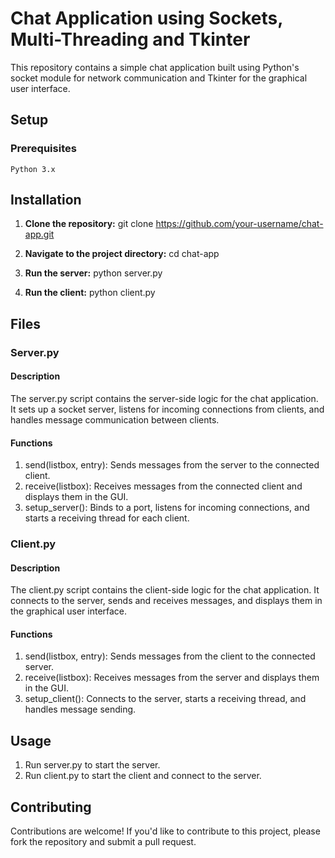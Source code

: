 # Chat Application using Sockets, Multi-Threading and Tkinter

This repository contains a simple chat application built using Python's socket module for network communication and Tkinter for the graphical user interface.

## Setup

### Prerequisites
    Python 3.x
## Installation
  1. **Clone the repository:**
    git clone https://github.com/your-username/chat-app.git

  2. **Navigate to the project directory:**
    cd chat-app

  3. **Run the server:**
    python server.py

  4. **Run the client:**
    python client.py


## Files
### Server.py
#### Description
  The server.py script contains the server-side logic for the chat application. It sets up a socket server, listens for incoming connections from clients, and handles message communication between clients.

#### Functions
  1. send(listbox, entry): Sends messages from the server to the connected client.
  2. receive(listbox): Receives messages from the connected client and displays them in the GUI.
  3. setup_server(): Binds to a port, listens for incoming connections, and starts a receiving thread for each client.

### Client.py
#### Description
  The client.py script contains the client-side logic for the chat application. It connects to the server, sends and receives messages, and displays them in the graphical user interface.

#### Functions
  1. send(listbox, entry): Sends messages from the client to the connected server.
  2. receive(listbox): Receives messages from the server and displays them in the GUI.
  3. setup_client(): Connects to the server, starts a receiving thread, and handles message sending.

## Usage
  1. Run server.py to start the server.
  2. Run client.py to start the client and connect to the server.

## Contributing
  Contributions are welcome! If you'd like to contribute to this project, please fork the repository and submit a pull request.
